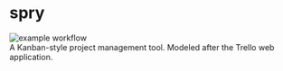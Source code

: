 # spry
![example workflow](https://github.com/Nollum/spry/actions/workflows/react-test.yml/badge.svg) <br />
A Kanban-style project management tool. Modeled after the Trello web application. <br />
